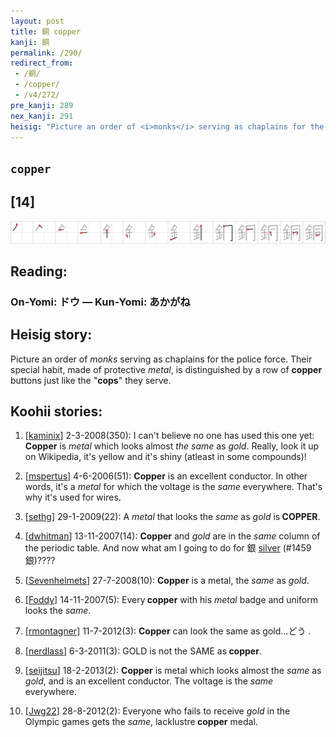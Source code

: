 ```yaml
---
layout: post
title: 銅 copper
kanji: 銅
permalink: /290/
redirect_from:
 - /銅/
 - /copper/
 - /v4/272/
pre_kanji: 289
nex_kanji: 291
heisig: "Picture an order of <i>monks</i> serving as chaplains for the police force. Their special habit, made of protective <i>metal</i>, is distinguished by a row of <b>copper</b> buttons just like the &quot;<b>cops</b>&quot; they serve."
---
```


## `copper`

## [14]

<div class="stroke"><img src="../images/E98A85.png" /></div>

## Reading:

### On-Yomi: ドウ &mdash; Kun-Yomi: あかがね

## Heisig story:

Picture an order of <i>monks</i> serving as chaplains for the police force. Their special habit, made of protective <i>metal</i>, is distinguished by a row of <b>copper</b> buttons just like the &quot;<b>cops</b>&quot; they serve.

## Koohii stories:

1) [<a href="http://kanji.koohii.com/profile/kaminix">kaminix</a>] 2-3-2008(350): I can&#039;t believe no one has used this one yet: <strong>Copper</strong> is <em>metal</em> which looks almost <em>the same</em> as <em>gold</em>. Really, look it up on Wikipedia, it&#039;s yellow and it&#039;s shiny (atleast in some compounds)!

2) [<a href="http://kanji.koohii.com/profile/mspertus">mspertus</a>] 4-6-2006(51): <strong>Copper</strong> is an excellent conductor. In other words, it&#039;s a <em>metal</em> for which the voltage is the <em>same</em> everywhere. That&#039;s why it&#039;s used for wires.

3) [<a href="http://kanji.koohii.com/profile/sethg">sethg</a>] 29-1-2009(22): A <em>metal</em> that looks the <em>same</em> as <em>gold</em> is<strong> COPPER</strong>.

4) [<a href="http://kanji.koohii.com/profile/dwhitman">dwhitman</a>] 13-11-2007(14): <strong>Copper</strong> and <em>gold</em> are in the <em>same</em> column of the periodic table. And now what am I going to do for 銀 <a href="../v4/1459">silver</a> (#1459 銀)????

5) [<a href="http://kanji.koohii.com/profile/Sevenhelmets">Sevenhelmets</a>] 27-7-2008(10): <strong>Copper</strong> is a metal, the <em>same</em> as <em>gold</em>.

6) [<a href="http://kanji.koohii.com/profile/Foddy">Foddy</a>] 14-11-2007(5): Every<strong> copper</strong> with his <em>metal</em> badge and uniform looks the <em>same</em>.

7) [<a href="http://kanji.koohii.com/profile/rmontagner">rmontagner</a>] 11-7-2012(3): <strong>Copper</strong> can look the same as gold...どう .

8) [<a href="http://kanji.koohii.com/profile/nerdlass">nerdlass</a>] 6-3-2011(3): GOLD is not the SAME as<strong> copper</strong>.

9) [<a href="http://kanji.koohii.com/profile/seijitsu">seijitsu</a>] 18-2-2013(2): <strong>Copper</strong> is metal which looks almost the <em>same</em> as <em>gold</em>, and is an excellent conductor. The voltage is the <em>same</em> everywhere.

10) [<a href="http://kanji.koohii.com/profile/Jwg22">Jwg22</a>] 28-8-2012(2): Everyone who fails to receive <em>gold</em> in the Olympic games gets the <em>same</em>, lacklustre<strong> copper</strong> medal.
